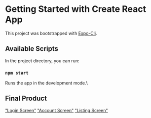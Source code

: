 # Getting Started with Create React App

This project was bootstrapped with [Expo-Cli](https://expo.dev/).

## Available Scripts

In the project directory, you can run:

### `npm start`

Runs the app in the development mode.\


## Final Product

["Login Screen"](https://github.com/MattLuo90/CanTrade/blob/main/React-Native-Front-End/app/assets/Login%20screen.png?raw=true)
["Account Screen"](https://github.com/MattLuo90/CanTrade/blob/main/React-Native-Front-End/app/assets/Acount%20screen.png?raw=true)
["Listing Screen"](https://github.com/MattLuo90/CanTrade/blob/main/React-Native-Front-End/app/assets/Listing%20screen.png?raw=true)